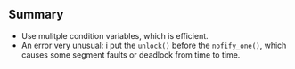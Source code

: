 Summary
---
- Use mulitple condition variables, which is efficient.
- An error very unusual: i put the `unlock()` before the `nofify_one()`, which causes some segment faults or deadlock from time to time.